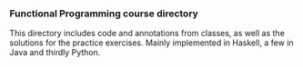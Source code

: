 ### Functional Programming course directory

This directory includes code and annotations from classes, as well as the solutions for the practice exercises.
Mainly implemented in Haskell, a few in Java and thirdly Python.
